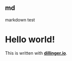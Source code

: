 md
--------------------

markdown test



# Hello world!
This is written with **[dillinger.io][1]**.

[1]: dillinger.io

